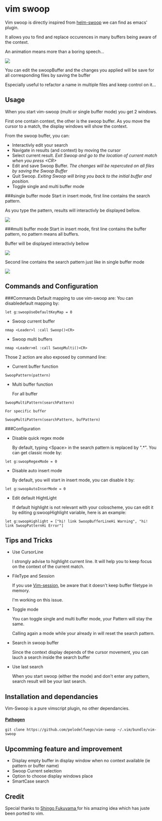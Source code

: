 vim swoop
=========

Vim swoop is directly inspired from [helm-swoop](https://github.com/ShingoFukuyama/helm-swoop) we can find as emacs' plugin.

It allows you to find and replace occurences in many buffers being aware of the context.

An animation means more than a boring speech...


![](https://github.com/pelodelfuego/vim-swoop/blob/dev/doc/images/moveSwoop.gif)

You can edit the swoopBuffer and the changes you applied will be save for all corresponding files by saving the buffer

Especially useful to refactor a name in multiple files and keep control on it...


Usage
-----

When you start vim-swoop (multi or single buffer mode) you get 2 windows.

First one contain context, the other is the swoop buffer. As you move the cursor to a match, the display windows will show the context.

From the swoop buffer, you can:
* Interactivly edit your search
* Navigate in results (and context) by moving the cursor
* Select current result.
*Exit Swoop and go to the location of current match when you press \<CR\>*
* Edit and save Swoop Buffer.
*The changes will be repercuted on all files by saving the Swoop Buffer*
* Quit Swoop.
*Exiting Swoop will bring you back to the initial buffer and position.*
* Toggle single and multi buffer mode

###single buffer mode
Start in insert mode, first line contains the search pattern.

As you type the pattern, results will interactivly be displayed bellow.

![](https://raw.githubusercontent.com/pelodelfuego/vim-swoop/dev/doc/images/singleModeScreenshot.png)


###multi buffer mode
Start in insert mode, first line contains the buffer pattern, no pattern means all buffers.

Buffer will be displayed interactivly bellow

![](https://raw.githubusercontent.com/pelodelfuego/vim-swoop/dev/doc/images/multiModeBufferPatternScreenshot.png)

Second line contains the search pattern just like in single buffer mode

![](https://raw.githubusercontent.com/pelodelfuego/vim-swoop/dev/doc/images/multiModeSwoopPatternScreenshot.png)

Commands and Configuration
--------

###Commands
Default mapping to use vim-swoop are:
You can disabledefault mapping by:
```
let g:swoopUseDefaultKeyMap = 0

```
* Swoop current buffer
```
nmap <Leader>l :call Swoop()<CR>
```

* Swoop multi buffers
```
nmap <Leader>ml :call SwoopMulti()<CR>
```


Those 2 action are also exposed by command line:

* Current buffer function
```
SwoopPattern(pattern)
```

* Multi buffer function

    For all buffer
```
SwoopMultiPattern(searchPattern)
```

    For specific buffer
```
SwoopMultiPattern(searchPattern, bufPattern)
```


###Configuration

* Disable quick regex mode

    By default, typing \<Space\> in the search pattern is replaced by ".*". You can get classic mode by:
```
let g:swoopRegexMode = 0
```

* Disable auto insert mode

    By default, you will start in insert mode, you can disable it by:
```
let g:swoopAutoInserMode = 0
```

* Edit default HightLight

    If default highlight is not relevant with your coloscheme, you can edit it by editing g:swoopHighlight variable, here is an example:
```
let g:swoopHighlight = ["hi! link SwoopBufferLineHi Warning", "hi! link SwoopPatternHi Error"]
```


Tips and Tricks
---------------
* Use CursorLine

    I strongly advise to highlight current line. It will help you to keep focus on the context of the current match.

* FileType and Session

    If you use [Vim-session](https://github.com/xolox/vim-session), be aware that it doesn't keep buffer filetype in memory.

    I'm working on this issue.

* Toggle mode

    You can toggle single and multi buffer mode, your Pattern will stay the same.

    Calling again a mode while your already in will reset the search pattern.

* Search in swoop buffer

    Since the context display depends of the cursor movement, you can lauch a search inside the search buffer

* Use last search

    When you start swoop (either the mode) and don't enter any pattern, search result will be your last search.

Installation and dependancies
-----------------------------

Vim-Swoop is a pure vimscript plugin, no other dependancies.


#### [Pathogen](https://github.com/tpope/vim-pathogen)
```
git clone https://github.com/pelodelfuego/vim-swoop ~/.vim/bundle/vim-swoop
```


Upcomming feature and improvement
-----------------
* Display empty buffer in display window when no context available (ie pattern or buffer name)
* Swoop Current selection
* Option to choose display windows place
* SmartCase search


Credit
------
Special thanks to [ Shingo Fukuyama ]( https://github.com/ShingoFukuyama ) for his amazing idea which has juste been ported to vim.


